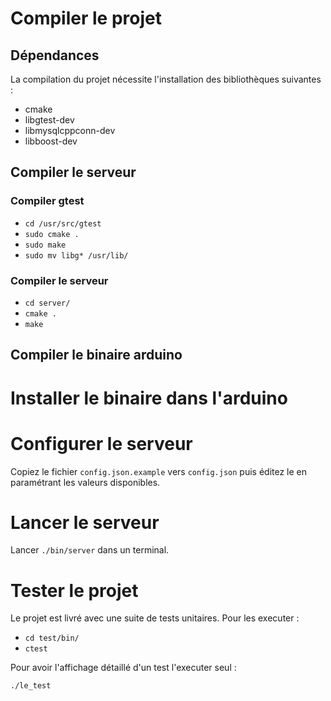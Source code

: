 Compiler le projet
==================

Dépendances
-----------

La compilation du projet nécessite l'installation des bibliothèques suivantes :

* cmake
* libgtest-dev
* libmysqlcppconn-dev
* libboost-dev

Compiler le serveur
-------------------

### Compiler gtest

* `cd /usr/src/gtest`
* `sudo cmake .`
* `sudo make`
* `sudo mv libg* /usr/lib/`

### Compiler le serveur

* `cd server/`
* `cmake .`
* `make`

Compiler le binaire arduino
---------------------------

Installer le binaire dans l'arduino
===================================

Configurer le serveur
=====================

Copiez le fichier `config.json.example` vers `config.json` puis éditez le
en paramétrant les valeurs disponibles.

Lancer le serveur
=================

Lancer `./bin/server` dans un terminal.

Tester le projet
================

Le projet est livré avec une suite de tests unitaires.
Pour les executer :

* `cd test/bin/`
* `ctest`

Pour avoir l'affichage détaillé d'un test l'executer seul :

`./le_test`
